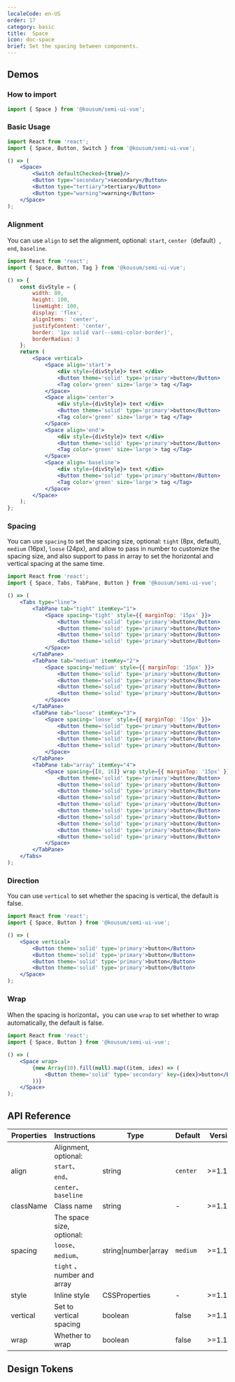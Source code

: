 ```yaml
---
localeCode: en-US
order: 17
category: basic
title:  Space
icon: doc-space
brief: Set the spacing between components.
---
```


## Demos

### How to import

```jsx import
import { Space } from '@kousum/semi-ui-vue';
```
### Basic Usage

```jsx live=true hideInDSM
import React from 'react';
import { Space, Button, Switch } from '@kousum/semi-ui-vue';

() => (
    <Space>
        <Switch defaultChecked={true}/>     
        <Button type="secondary">secondary</Button>
        <Button type="tertiary">tertiary</Button>
        <Button type="warning">warning</Button>
    </Space>
);
```

### Alignment

You can use `align` to set the alignment, optional: `start`, `center`（default）, `end`, `baseline`.


```jsx live=true hideInDSM
import React from 'react';
import { Space, Button, Tag } from '@kousum/semi-ui-vue';

() => {
    const divStyle = {
        width: 80,
        height: 100,
        lineHight: 100,
        display: 'flex',
        alignItems: 'center',
        justifyContent: 'center',
        border: '1px solid var(--semi-color-border)',
        borderRadius: 3
    };
    return (
        <Space vertical>
            <Space align='start'>
                <div style={divStyle}> text </div>
                <Button theme='solid' type='primary'>button</Button>
                <Tag color='green' size='large'> tag </Tag>
            </Space>
            <Space align='center'>
                <div style={divStyle}> text </div>
                <Button theme='solid' type='primary'>button</Button>
                <Tag color='green' size='large'> tag </Tag>
            </Space>
            <Space align='end'>
                <div style={divStyle}> text </div>
                <Button theme='solid' type='primary'>button</Button>
                <Tag color='green' size='large'> tag </Tag>
            </Space>
            <Space align='baseline'>
                <div style={divStyle}> text </div>
                <Button theme='solid' type='primary'>button</Button>
                <Tag color='green' size='large'> tag </Tag>
            </Space>
        </Space>
    );
};
```

### Spacing

You can use `spacing` to set the spacing size, optional: `tight` (8px, default), `medium` (16px), `loose` (24px), and allow to pass in number to customize the spacing size, and also support to pass in array to set the horizontal and vertical spacing at the same time.

```jsx live=true hideInDSM
import React from 'react';
import { Space, Tabs, TabPane, Button } from '@kousum/semi-ui-vue';

() => (
    <Tabs type="line">
        <TabPane tab="tight" itemKey="1">
            <Space spacing='tight' style={{ marginTop: '15px' }}>
                <Button theme='solid' type='primary'>button</Button>
                <Button theme='solid' type='primary'>button</Button>
                <Button theme='solid' type='primary'>button</Button>
                <Button theme='solid' type='primary'>button</Button>
            </Space>
        </TabPane>
        <TabPane tab="medium" itemKey="2">
            <Space spacing='medium' style={{ marginTop: '15px' }}>
                <Button theme='solid' type='primary'>button</Button>
                <Button theme='solid' type='primary'>button</Button>
                <Button theme='solid' type='primary'>button</Button>
                <Button theme='solid' type='primary'>button</Button>
            </Space>
        </TabPane>
        <TabPane tab="loose" itemKey="3">
            <Space spacing='loose' style={{ marginTop: '15px' }}>
                <Button theme='solid' type='primary'>button</Button>
                <Button theme='solid' type='primary'>button</Button>
                <Button theme='solid' type='primary'>button</Button>
                <Button theme='solid' type='primary'>button</Button>
            </Space>
        </TabPane>
        <TabPane tab="array" itemKey="4">
            <Space spacing={[8, 16]} wrap style={{ marginTop: '15px' }}>
                <Button theme='solid' type='primary'>button</Button>
                <Button theme='solid' type='primary'>button</Button>
                <Button theme='solid' type='primary'>button</Button>
                <Button theme='solid' type='primary'>button</Button>
                <Button theme='solid' type='primary'>button</Button>
                <Button theme='solid' type='primary'>button</Button>
                <Button theme='solid' type='primary'>button</Button>
                <Button theme='solid' type='primary'>button</Button>
                <Button theme='solid' type='primary'>button</Button>
                <Button theme='solid' type='primary'>button</Button>
            </Space>
        </TabPane>
    </Tabs>
);
```

### Direction

You can use `vertical` to set whether the spacing is vertical, the default is false.

```jsx live=true hideInDSM
import React from 'react';
import { Space, Button } from '@kousum/semi-ui-vue';

() => (
    <Space vertical>
        <Button theme='solid' type='primary'>button</Button>
        <Button theme='solid' type='primary'>button</Button>
        <Button theme='solid' type='primary'>button</Button>
        <Button theme='solid' type='primary'>button</Button>
    </Space>
);
```

### Wrap

When the spacing is horizontal，you can use `wrap` to set whether to wrap automatically, the default is false.

```jsx live=true hideInDSM
import React from 'react';
import { Space, Button } from '@kousum/semi-ui-vue';

() => (
    <Space wrap>
        {new Array(10).fill(null).map((item, idex) => (
            <Button theme='solid' type='secondary' key={idex}>button</Button>
        ))}
    </Space>
);
```

## API Reference

|Properties|Instructions|Type|Default|Version|
|-|-|-|-|-|
|align|Alignment, optional:  `start`、`end`、`center`、`baseline`|string|`center`|>=1.17.0|
|className|Class name|string|-|>=1.17.0|
|spacing|The space size, optional:  `loose`、`medium`、`tight` 、number and array|string\|number\|array|`medium`|>=1.17.0|
|style|Inline style|CSSProperties|-|>=1.17.0|
|vertical|Set to vertical spacing|boolean|false|>=1.17.0|
|wrap|Whether to wrap|boolean|false|>=1.17.0|

## Design Tokens
<DesignToken/>
